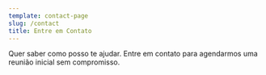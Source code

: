 ```yaml
---
template: contact-page
slug: /contact
title: Entre em Contato
---
```

Quer saber como posso te ajudar. Entre em contato para agendarmos uma reunião inicial sem compromisso.